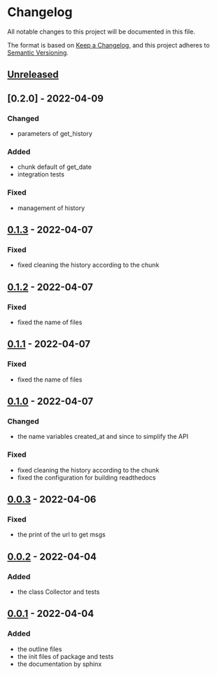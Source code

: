 # Changelog

All notable changes to this project will be documented in this file.

The format is based on [Keep a Changelog](https://keepachangelog.com/en/1.0.0/),
and this project adheres to [Semantic Versioning](https://semver.org/spec/v2.0.0.html).

## [Unreleased]

## [0.2.0] - 2022-04-09

### Changed
- parameters of get_history

### Added
- chunk default of get_date
- integration tests

### Fixed
- management of history

## [0.1.3] - 2022-04-07

### Fixed
- fixed cleaning the history according to the chunk

## [0.1.2] - 2022-04-07

### Fixed
- fixed the name of files

## [0.1.1] - 2022-04-07

### Fixed
- fixed the name of files

## [0.1.0] - 2022-04-07

### Changed
- the name variables created_at and since to simplify the API

### Fixed
- fixed cleaning the history according to the chunk
- fixed the configuration for building readthedocs

## [0.0.3] - 2022-04-06

### Fixed
- the print of the url to get msgs

## [0.0.2] - 2022-04-04

### Added
- the class Collector and tests

## [0.0.1] - 2022-04-04

### Added
- the outline files
- the init files of package and tests
- the documentation by sphinx

[Unreleased]: https://github.com/bilardi/aws-saving/compare/v0.1.3...HEAD
[0.1.3]: https://github.com/bilardi/aws-saving/releases/tag/v0.1.2...v0.1.3
[0.1.2]: https://github.com/bilardi/aws-saving/releases/tag/v0.1.1...v0.1.2
[0.1.1]: https://github.com/bilardi/aws-saving/releases/tag/v0.1.0...v0.1.1
[0.1.0]: https://github.com/bilardi/aws-saving/releases/tag/v0.0.3...v0.1.0
[0.0.3]: https://github.com/bilardi/aws-saving/releases/tag/v0.0.2...v0.0.3
[0.0.2]: https://github.com/bilardi/aws-saving/releases/tag/v0.0.1...v0.0.2
[0.0.1]: https://github.com/bilardi/aws-saving/releases/tag/v0.0.1
